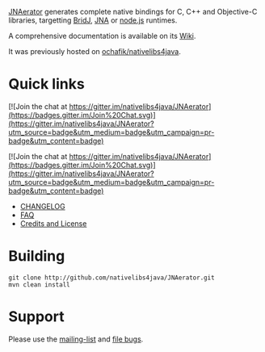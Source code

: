 [JNAerator](http://jnaerator.googlecode.com) generates complete native bindings for C, C++ and Objective-C libraries, targetting [BridJ](http://github.com/ochafik/BridJ), [JNA](https://github.com/twall/jna) or [node.js](http://nodejs.org) runtimes.

A comprehensive documentation is available on its [Wiki](https://code.google.com/p/jnaerator/wiki/Documentation?tm=6).

It was previously hosted on [ochafik/nativelibs4java](http://github.com/ochafik/nativelibs4java).

# Quick links

[![Join the chat at https://gitter.im/nativelibs4java/JNAerator](https://badges.gitter.im/Join%20Chat.svg)](https://gitter.im/nativelibs4java/JNAerator?utm_source=badge&utm_medium=badge&utm_campaign=pr-badge&utm_content=badge)

[![Join the chat at https://gitter.im/nativelibs4java/JNAerator](https://badges.gitter.im/Join%20Chat.svg)](https://gitter.im/nativelibs4java/JNAerator?utm_source=badge&utm_medium=badge&utm_campaign=pr-badge&utm_content=badge)

* [CHANGELOG](./CHANGELOG.md)
* [FAQ](http://code.google.com/p/jnaerator/wiki/JNAeratorFAQ)
* [Credits and License](http://code.google.com/p/jnaerator/wiki/CreditsAndLicense)

# Building
  ```
  git clone http://github.com/nativelibs4java/JNAerator.git
  mvn clean install
  ```

# Support

Please use the [mailing-list](https://groups.google.com/forum/#!forum/nativelibs4java) and [file bugs](https://github.com/ochafik/nativelibs4java/issues/new).

